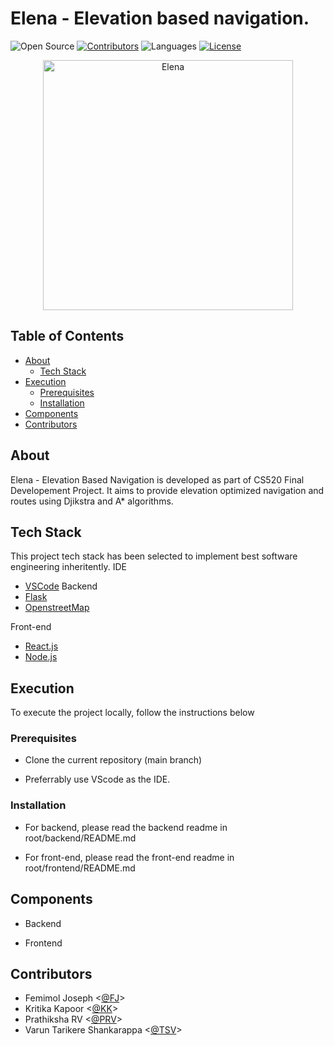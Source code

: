 
# Elena - Elevation based navigation.

![Open Source](https://badges.frapsoft.com/os/v1/open-source.svg?v=103)
[![Contributors](https://img.shields.io/github/contributors/varunsdevang/CS_520-Elena?color=green)]()
![Languages](https://img.shields.io/github/languages/count/varunsdevang/CS_520-Elena?color=orange)
[![License](https://img.shields.io/badge/License-Apache%202.0-blue.svg)](https://opensource.org/licenses/Apache-2.0)


<p align="center">
    <img src="https://www.shutterstock.com/image-illustration/silhouette-cyclist-riding-road-bike-sunset-129018434" width="400" alt="Elena">
<p align="center">


## Table of Contents

- [About](#about)
  - [Tech Stack](#tech-stack)
- [Execution](#execution)
  - [Prerequisites](#prerequisites)
  - [Installation](#installation)
- [Components](#components)
- [Contributors](#contributors)


## About
Elena - Elevation Based Navigation is developed as part of CS520 Final Developement Project. 
It aims to provide elevation optimized navigation and routes using Djikstra and A* algorithms.

## Tech Stack
This project tech stack has been selected to implement best software engineering inheritently.
IDE
- [VSCode](https://code.visualstudio.com/)
Backend
- [Flask](https://flask.palletsprojects.com/en/2.2.x/)
- [OpenstreetMap](https://wiki.openstreetmap.org/wiki/OSMPythonTools)

Front-end
- [React.js](https://reactjs.org/)
- [Node.js](https://nodejs.org)

## Execution
To execute the project locally, follow the instructions below

### Prerequisites

- Clone the current repository (main branch)

- Preferrably use VScode as the IDE.

### Installation

- For backend, please read the backend readme in root/backend/README.md

- For front-end, please read the front-end readme in root/frontend/README.md


## Components

- Backend

- Frontend

## Contributors

- Femimol Joseph <[@FJ](https://github.com/femy-joseph)>
- Kritika Kapoor <[@KK](https://github.com/KritikaKapoor13)>
- Prathiksha RV <[@PRV](https://github.com/prathiksharv)>
- Varun Tarikere Shankarappa <[@TSV](https://github.com/varunsdevang)>







